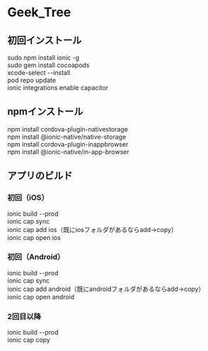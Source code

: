 # Geek_Tree

## 初回インストール
sudo npm install ionic -g \
sudo gem install cocoapods \
xcode-select --install \
pod repo update \
ionic integrations enable capacitor
## npmインストール
npm install cordova-plugin-nativestorage \
npm install @ionic-native/native-storage \
npm install cordova-plugin-inappbrowser \
npm install @ionic-native/in-app-browser
## アプリのビルド
### 初回（iOS）
ionic build --prod \
ionic cap sync \
ionic cap add ios（既にiosフォルダがあるならadd->copy）\
ionic cap open ios
### 初回（Android）
ionic build --prod \
ionic cap sync \
ionic cap add android（既にandroidフォルダがあるならadd->copy） \
ionic cap open android
### 2回目以降
ionic build --prod \
ionic cap copy
